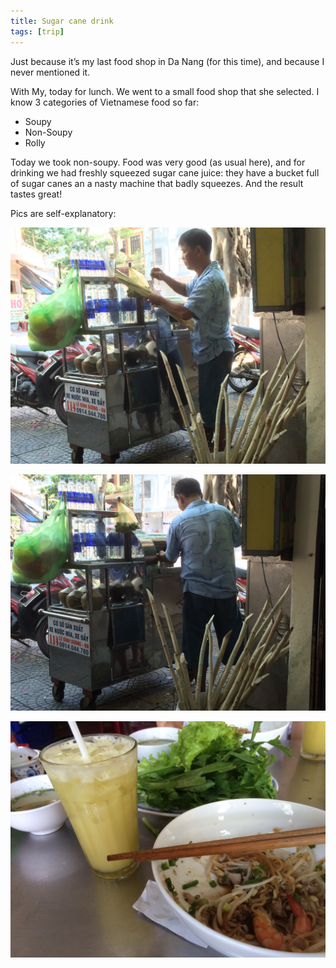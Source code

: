 ```yaml
---
title: Sugar cane drink
tags: [trip]
---
```


Just because it’s my last food shop in Da Nang (for this time), and because I never mentioned it. 

With My, today for lunch. We went to a small food shop that she selected. I know 3 categories of Vietnamese food so far:

* Soupy
* Non-Soupy
* Rolly 

Today we took non-soupy. Food was very good (as usual here), and for drinking we had freshly squeezed sugar cane juice: they have a bucket full of sugar canes an a nasty machine that badly squeezes. And the result tastes great!

Pics are self-explanatory:

![sugar cane](/img/2015-06/sugarcane1.jpg)

![sugar cane](/img/2015-06/sugarcane2.jpg)

![sugar cane](/img/2015-06/sugarcane3.jpg)